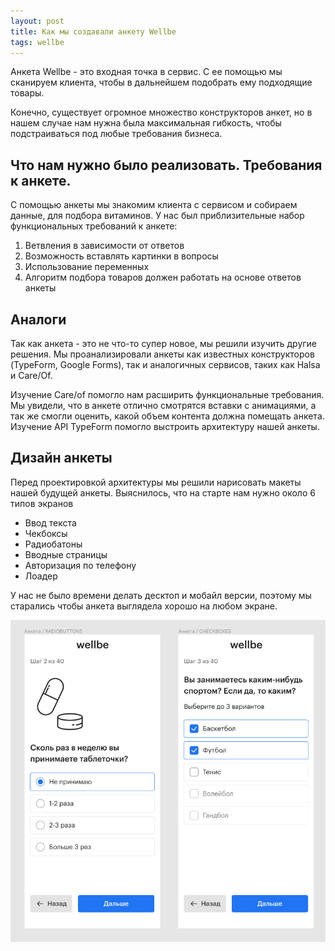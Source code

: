 ```yaml
---
layout: post
title: Как мы создавали анкету Wellbe
tags: wellbe
---
```


Анкета Wellbe - это входная точка в сервис. С ее помощью мы сканируем клиента, чтобы в дальнейшем подобрать ему подходящие товары.

Конечно, существует огромное множество конструкторов анкет, но в нашем случае нам нужна была максимальная гибкость, чтобы подстраиваться под любые требования бизнеса.

## Что нам нужно было реализовать. Требования к анкете.
С помощью анкеты мы знакомим клиента с сервисом и собираем данные, для подбора витаминов. У нас был приблизительные набор функциональных требований к анкете:
1. Ветвления в зависимости от ответов
2. Возможность вставлять картинки в вопросы
3. Использование переменных
4. Алгоритм подбора товаров должен работать на основе ответов анкеты

## Аналоги
Так как анкета - это не что-то супер новое, мы решили изучить другие решения. Мы проанализировали анкеты как известных конструкторов (TypeForm, Google Forms), так и аналогичных сервисов, таких как Halsa и Care/Of.

Изучение Care/of помогло нам расширить функциональные требования. Мы увидели, что в анкете отлично смотрятся вставки с анимациями, а так же смогли оценить, какой объем контента должна помещать анкета. Изучение API TypeForm помогло выстроить архитектуру нашей анкеты.

## Дизайн анкеты

Перед проектировкой архитектуры мы решили нарисовать макеты нашей будущей анкеты. Выяснилось, что на старте нам нужно около 6 типов экранов
- Ввод текста
- Чекбоксы
- Радиобатоны
- Вводные страницы
- Авторизация по телефону
- Лоадер

У нас не было времени делать десктоп и мобайл версии, поэтому мы старались чтобы анкета выглядела хорошо на любом экране. 

![Изначальный дизайн чекбоксов и радиобатонов](../images/anketa_design.png)





